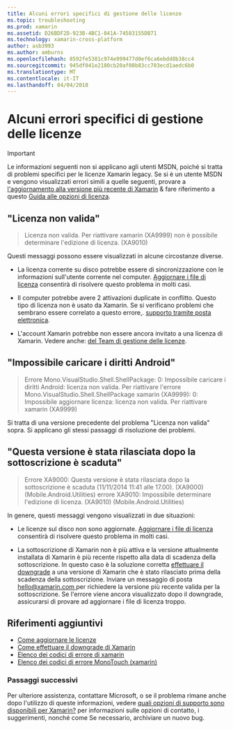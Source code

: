 ```yaml
---
title: Alcuni errori specifici di gestione delle licenze
ms.topic: troubleshooting
ms.prod: xamarin
ms.assetid: D26BDF2D-923B-4BC1-841A-74583155DB71
ms.technology: xamarin-cross-platform
author: asb3993
ms.author: amburns
ms.openlocfilehash: 8592fe5381c974e999477d0ef6ca6ebdd8b38cc4
ms.sourcegitcommit: 945df041e2180cb20af08b83cc703ecd1aedc6b0
ms.translationtype: MT
ms.contentlocale: it-IT
ms.lasthandoff: 04/04/2018
---
```

# <a name="some-specific-licensing-errors"></a>Alcuni errori specifici di gestione delle licenze

> [!IMPORTANT]
> Le informazioni seguenti non si applicano agli utenti MSDN, poiché si tratta di problemi specifici per le licenze Xamarin legacy. Se si è un utente MSDN e vengono visualizzati errori simili a quelle seguenti, provare a [l'aggiornamento alla versione più recente di Xamarin](https://developer.xamarin.com/recipes/cross-platform/ide/change_updates_channel/) & fare riferimento a questo [Guida alle opzioni di licenza](~/cross-platform/get-started/requirements.md).



## <a name="invalid-license"></a>"Licenza non valida"

> Licenza non valida. Per riattivare xamarin (XA9999) non è possibile determinare l'edizione di licenza. (XA9010)

Questi messaggi possono essere visualizzati in alcune circostanze diverse.

-   La licenza corrente su disco potrebbe essere di sincronizzazione con le informazioni sull'utente corrente nel computer. [Aggiornare i file di licenza](~/cross-platform/troubleshooting/legacy-licenses/resync-licenses.md) consentirà di risolvere questo problema in molti casi.

-   Il computer potrebbe avere 2 attivazioni duplicate in conflitto. Questo tipo di licenza non è usato da Xamarin. Se si verificano problemi che sembrano essere correlato a questo errore,. [supporto tramite posta elettronica](https://www.xamarin.com/support).

-   L'account Xamarin potrebbe non essere ancora invitato a una licenza di Xamarin. Vedere anche: [del Team di gestione delle licenze](~/cross-platform/troubleshooting/legacy-licenses/team-management.md).

## <a name="failed-to-load-android-entitlements"></a>"Impossibile caricare i diritti Android"

> Errore Mono.VisualStudio.Shell.ShellPackage: 0: Impossibile caricare i diritti Android: licenza non valida. Per riattivare l'errore Mono.VisualStudio.Shell.ShellPackage xamarin (XA9999): 0: Impossibile aggiornare licenza: licenza non valida. Per riattivare xamarin (XA9999)

Si tratta di una versione precedente del problema "Licenza non valida" sopra. Si applicano gli stessi passaggi di risoluzione dei problemi.

## <a name="this-version-was-released-after-your-subscription-expired"></a>"Questa versione è stata rilasciata dopo la sottoscrizione è scaduta"

> Errore XA9000: Questa versione è stata rilasciata dopo la sottoscrizione è scaduta (11/11/2014 11:41 alle 17.00). (XA9000) (Mobile.Android.Utilities) errore XA9010: Impossibile determinare l'edizione di licenza. (XA9010) (Mobile.Android.Utilities)

In genere, questi messaggi vengono visualizzati in due situazioni:

-   Le licenze sul disco non sono aggiornate. [Aggiornare i file di licenza](~/cross-platform/troubleshooting/legacy-licenses/resync-licenses.md) consentirà di risolvere questo problema in molti casi.

-   La sottoscrizione di Xamarin non è più attiva e la versione attualmente installata di Xamarin è più recente rispetto alla data di scadenza della sottoscrizione. In questo caso è la soluzione corretta [effettuare il downgrade](http://kb.xamarin.com/customer/portal/articles/1699777) a una versione di Xamarin che è stato rilasciato prima della scadenza della sottoscrizione. Inviare un messaggio di posta [ hello@xamarin.com ](mailto:hello@xamarin.com) per richiedere la versione più recente valida per la sottoscrizione. Se l'errore viene ancora visualizzato dopo il downgrade, assicurarsi di provare ad aggiornare i file di licenza troppo.

## <a name="additional-references"></a>Riferimenti aggiuntivi

-   [Come aggiornare le licenze](~/cross-platform/troubleshooting/legacy-licenses/resync-licenses.md)
-   [Come effettuare il downgrade di Xamarin](http://kb.xamarin.com/customer/portal/articles/1699777-downgrading)
-   [Elenco dei codici di errore di xamarin](~/android/troubleshooting/errors.md)
-   [Elenco dei codici di errore MonoTouch (xamarin)](~/ios/troubleshooting/mtouch-errors.md)

### <a name="next-steps"></a>Passaggi successivi
Per ulteriore assistenza, contattare Microsoft, o se il problema rimane anche dopo l'utilizzo di queste informazioni, vedere [quali opzioni di supporto sono disponibili per Xamarin?](~/cross-platform/troubleshooting/support-options.md) per informazioni sulle opzioni di contatto, i suggerimenti, nonché come Se necessario, archiviare un nuovo bug.
